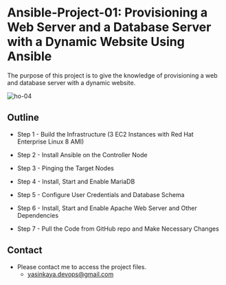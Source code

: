 
# Ansible-Project-01: Provisioning a Web Server and a Database Server with a Dynamic Website Using Ansible

The purpose of this project is to give  the knowledge of provisioning a web and database server with a dynamic website.

![ho-04](ho-04.png)

## Outline

- Step 1 - Build the Infrastructure (3 EC2 Instances with Red Hat Enterprise Linux 8 AMI)

- Step 2 - Install Ansible on the Controller Node

- Step 3 - Pinging the Target Nodes

- Step 4 - Install, Start and Enable MariaDB 

- Step 5 - Configure User Credentials and Database Schema

- Step 6 - Install, Start and Enable Apache Web Server and Other Dependencies

- Step 7 - Pull the Code from GitHub repo and Make Necessary Changes

## Contact

- Please contact me to access the project files.
    * yasinkaya.devops@gmail.com
